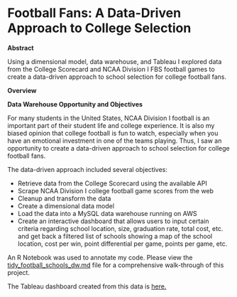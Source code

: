 # Football Fans: A Data-Driven Approach to College Selection
**Abstract**

Using a dimensional model, data warehouse, and Tableau I explored data from the College Scorecard and NCAA Division I FBS football games to create a data-driven approach to school selection for college football fans. 

**Overview**

**Data Warehouse Opportunity and Objectives**

For many students in the United States, NCAA Division I football is an important part of their student life and college experience. It is also my biased opinion that college football is fun to watch, especially when you have an emotional investment in one of the teams playing. Thus, I saw an opportunity to create a data-driven approach to school selection for college football fans. 

The data-driven approach included several objectives:

* Retrieve data from the College Scorecard using the available API
* Scrape NCAA Division I college football game scores from the web 
* Cleanup and transform the data
* Create a dimensional data model  
* Load the data into a MySQL data warehouse running on AWS
* Create an interactive dashboard that allows users to input certain criteria regarding school location, size, graduation rate, total cost, etc. and get back a filtered list of schools showing a map of the school location, cost per win, point differential per game, points per game, etc.

An R Notebook was used to annotate my code. Please view the [tidy_football_schools_dw.md](https://github.com/jallen1006/football_schools/blob/master/tidy_football_schools_dw.md) file for a comprehensive walk-through of this project. 

The Tableau dashboard created from this data is [here.](https://public.tableau.com/profile/jenna.allen#!/vizhome/football_school_dataviz/SchoolSelectionDashboard)
